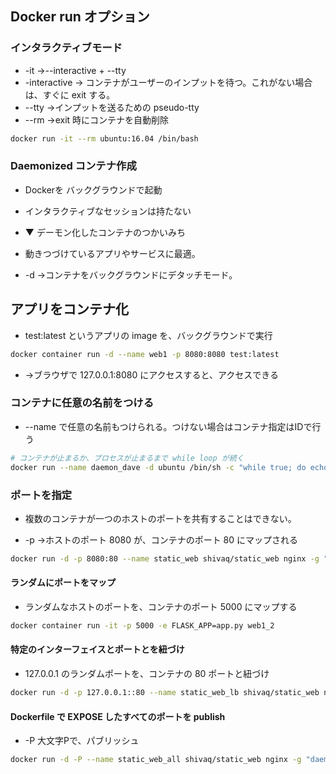 ## Docker run オプション
### インタラクティブモード
* -it →--interactive + --tty
* -interactive → コンテナがユーザーのインプットを待つ。これがない場合は、すぐに exit する。
* --tty →インプットを送るための pseudo-tty
* --rm  →exit 時にコンテナを自動削除



```sh
docker run -it --rm ubuntu:16.04 /bin/bash
```





### Daemonized コンテナ作成
* Dockerを バックグラウンドで起動
* インタラクティブなセッションは持たない

* ▼ デーモン化したコンテナのつかいみち
* 動きつづけているアプリやサービスに最適。



* -d →コンテナをバックグラウンドにデタッチモード。





## アプリをコンテナ化
* test:latest というアプリの image を、バックグラウンドで実行

```sh
docker container run -d --name web1 -p 8080:8080 test:latest
```
* →ブラウザで 127.0.0.1:8080 にアクセスすると、アクセスできる







### コンテナに任意の名前をつける
* --name で任意の名前もつけられる。つけない場合はコンテナ指定はIDで行う

```sh
# コンテナが止まるか、プロセスが止まるまで while loop が続く
docker run --name daemon_dave -d ubuntu /bin/sh -c "while true; do echo hello world; sleep 1; done"
```










### ポートを指定
* 複数のコンテナが一つのホストのポートを共有することはできない。

* -p →ホストのポート 8080 が、コンテナのポート 80 にマップされる

```sh
docker run -d -p 8080:80 --name static_web shivaq/static_web nginx -g "daemon off;"
```




#### ランダムにポートをマップ
* ランダムなホストのポートを、コンテナのポート 5000 にマップする
```sh
docker container run -it -p 5000 -e FLASK_APP=app.py web1_2
```




#### 特定のインターフェイスとポートとを紐づけ
* 127.0.0.1 のランダムポートを、コンテナの 80 ポートと紐づけ
```sh
docker run -d -p 127.0.0.1::80 --name static_web_lb shivaq/static_web nginx -g "daemon off;"
```





#### Dockerfile で EXPOSE したすべてのポートを publish
* -P 大文字Pで、パブリッシュ
```sh
docker run -d -P --name static_web_all shivaq/static_web nginx -g "daemon off;"
```
